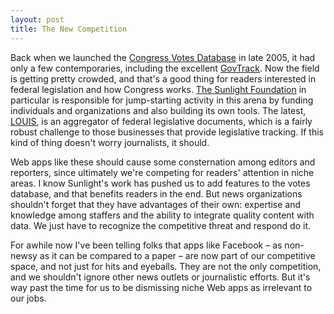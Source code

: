 ```yaml
---
layout: post
title: The New Competition
---
```


Back when we launched the [Congress Votes Database](http://projects.washingtonpost.com/congress/) in late 2005, it had only a few contemporaries, including the excellent [GovTrack](http://www.govtrack.us/). Now the field is getting pretty crowded, and that's a good thing for readers interested in federal legislation and how Congress works. [The Sunlight Foundation](http://sunlightfoundation.com/) in particular is responsible for jump-starting activity in this arena by funding individuals and organizations and also building its own tools. The latest, [LOUIS](http://gsublog.govst.edu/mt/librarynews/archives/2007/06/louisdborg.html), is an aggregator of federal legislative documents, which is a fairly robust challenge to those businesses that provide legislative tracking. If this kind of thing doesn't worry journalists, it should.

Web apps like these should cause some consternation among editors and reporters, since ultimately we're competing for readers' attention in niche areas. I know Sunlight's work has pushed us to add features to the votes database, and that benefits readers in the end. But news organizations shouldn't forget that they have advantages of their own: expertise and knowledge among staffers and the ability to integrate quality content with data. We just have to recognize the competitive threat and respond do it.

For awhile now I've been telling folks that apps like Facebook – as non-newsy as it can be compared to a paper – are now part of our competitive space, and not just for hits and eyeballs. They are not the only competition, and we shouldn't ignore other news outlets or journalistic efforts. But it's way past the time for us to be dismissing niche Web apps as irrelevant to our jobs.